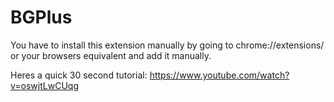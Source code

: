 # BGPlus
You have to install this extension manually by going to chrome://extensions/ or your browsers equivalent and add it manually.

Heres a quick 30 second tutorial:
https://www.youtube.com/watch?v=oswjtLwCUqg
